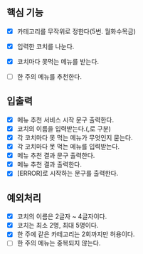 ## 핵심 기능
- [x] 카테고리를 무작위로 정한다(5번. 월화수목금)
- [x] 입력한 코치를 나눈다.
- [x] 코치마다 못먹는 메뉴를 받는다.
- [ ] 한 주의 메뉴를 추천한다.



## 입출력
- [x] 메뉴 추천 서비스 시작 문구 출력한다.
- [x] 코치의 이름을 입력받는다.(,로 구분)
- [x] 각 코치마다 못 먹는 메뉴가 무엇인지 묻는다.
- [x] 각 코치마다 못 먹는 메뉴를 입력받는다.
- [x] 메뉴 추천 결과 문구 출력한다.
- [x] 메뉴 추천 결과 출력한다.
- [x] [ERROR]로 시작하는 문구를 출력한다.

## 예외처리
- [x] 코치의 이름은 2글자 ~ 4글자이다.
- [x] 코치는 최소 2명, 최대 5명이다.
- [x] 한 주에 같은 카테고리는 2회까지만 허용이다.
- [ ] 한 주의 메뉴는 중복되지 않는다.